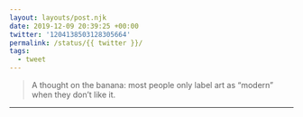 ```yaml
---
layout: layouts/post.njk
date: 2019-12-09 20:39:25 +00:00
twitter: '1204138503128305664'
permalink: /status/{{ twitter }}/
tags: 
  - tweet
---
```


> A thought on the banana: most people only label art as “modern” when they don’t like it.

---
